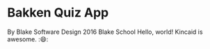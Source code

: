 # Bakken Quiz App
By Blake Software Design 2016
Blake School
Hello, world!
Kincaid is awesome.
::smile::
